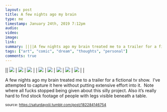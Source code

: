 ```yaml
---
layout: post
title: A few nights ago my brain 
type: me
timestamp: January 24th, 2019 7:12pm
audio: 
video: 
image: 
link: 
summary: ||||A few nights ago my brain treated me to a trailer for a fictional tv show. I’ve attempted to capture it here without putting extensiv...
tags: ["art", "comic", "dream", "thoughts", "personal"]
comments: true
---
```


|| <img src="https://saturdayxiii.github.io/media/182284146754_0.jpg"/> | <img src="https://saturdayxiii.github.io/media/182284146754_1.jpg"/> | <img src="https://saturdayxiii.github.io/media/182284146754_2.jpg"/> |
| <img src="https://saturdayxiii.github.io/media/182284146754_3.jpg"/> | <img src="https://saturdayxiii.github.io/media/182284146754_4.jpg"/> | <img src="https://saturdayxiii.github.io/media/182284146754_5.jpg"/> |
 <img src="https://saturdayxiii.github.io/media/182284146754_6.jpg"/> | <img src="https://saturdayxiii.github.io/media/182284146754_7.jpg"/> |  |

A few nights ago my brain treated me to a trailer for a fictional tv show.  I’ve attempted to capture it here without putting extensive effort into it.  Note where all fucks stopped being given about this silly project.
Also it’s really hard to find stock footage of people with legs visible beneath a table.
 
  
<small>source: https://saturdayxiii.tumblr.com/post/182284146754</small>